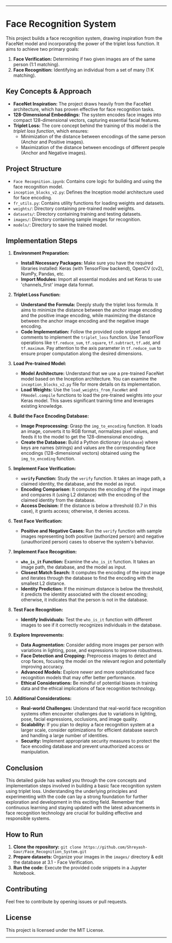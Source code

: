 
---

# Face Recognition System

This project builds a face recognition system, drawing inspiration from the FaceNet model and incorporating the power of the triplet loss function. It aims to achieve two primary goals:

1. **Face Verification:** Determining if two given images are of the same person (1:1 matching).
2. **Face Recognition:** Identifying an individual from a set of many (1:K matching).

## Key Concepts & Approach

* **FaceNet Inspiration:** The project draws heavily from the FaceNet architecture, which has proven effective for face recognition tasks.
* **128-Dimensional Embeddings:** The system encodes face images into compact 128-dimensional vectors, capturing essential facial features.
* **Triplet Loss:** The core concept behind the training of this model is the *triplet loss function*, which ensures:
  * Minimization of the distance between encodings of the same person (Anchor and Positive images).
  * Maximization of the distance between encodings of different people (Anchor and Negative images).

## Project Structure

*  `Face Recognition.ipynb`: Contains core logic for building and using the face recognition model.
* `inception_blocks_v2.py`: Defines the Inception model architecture used for face encoding.
* `fr_utils.py`: Contains utility functions for loading weights and datasets.
* `weights/`: Directory containing pre-trained model weights.
* `datasets/`: Directory containing training and testing datasets.
* `images/`: Directory containing sample images for recognition.
* `models/`: Directory to save the trained model.

## Implementation Steps

1. **Environment Preparation:**

   * **Install Necessary Packages:** Make sure you have the required libraries installed: Keras (with TensorFlow backend), OpenCV (cv2), NumPy, Pandas, etc.
   * **Import Modules:** Import all essential modules and set Keras to use 'channels_first' image data format.

2. **Triplet Loss Function:**

   * **Understand the Formula:** Deeply study the triplet loss formula. It aims to minimize the distance between the anchor image encoding and the positive image encoding, while maximizing the distance between the anchor image encoding and the negative image encoding.
   * **Code Implementation:** Follow the provided code snippet and comments to implement the `triplet_loss` function. Use TensorFlow operations like `tf.reduce_sum`, `tf.square`, `tf.subtract`, `tf.add`, and `tf.maximum`. Pay attention to the axis parameter in `tf.reduce_sum` to ensure proper computation along the desired dimensions.

4. **Load Pre-trained Model:**

   * **Model Architecture:** Understand that we use a pre-trained FaceNet model based on the Inception architecture. You can examine the `inception_blocks_v2.py` file for more details on its implementation.
   * **Load Weights:** Use the `load_weights_from_FaceNet` and `FRmodel.compile` functions to load the pre-trained weights into your Keras model. This saves significant training time and leverages existing knowledge.

5. **Build the Face Encoding Database:**

   * **Image Preprocessing:** Grasp the `img_to_encoding` function. It loads an image, converts it to RGB format, normalizes pixel values, and feeds it to the model to get the 128-dimensional encoding.
   * **Create the Database:**  Build a Python dictionary (`database`) where keys are names (strings) and values are the corresponding face encodings (128-dimensional vectors) obtained using the `img_to_encoding` function.

6. **Implement Face Verification:**

   * **`verify` Function:** Study the `verify` function. It takes an image path, a claimed identity, the database, and the model as input.
   * **Encoding Comparison:** It computes the encoding of the input image and compares it (using L2 distance) with the encoding of the claimed identity from the database.
   * **Access Decision:** If the distance is below a threshold (0.7 in this case), it grants access; otherwise, it denies access.

7. **Test Face Verification:**

   * **Positive and Negative Cases:** Run the `verify` function with sample images representing both positive (authorized person) and negative (unauthorized person) cases to observe the system's behavior.

8. **Implement Face Recognition:**

   * **`who_is_it` Function:** Examine the `who_is_it` function. It takes an image path, the database, and the model as input.
   * **Closest Match Search:**  It computes the encoding of the input image and iterates through the database to find the encoding with the smallest L2 distance.
   * **Identity Prediction:** If the minimum distance is below the threshold, it predicts the identity associated with the closest encoding; otherwise, it indicates that the person is not in the database.

9. **Test Face Recognition:**

   * **Identify Individuals:**  Test the `who_is_it` function with different images to see if it correctly recognizes individuals in the database.

10. **Explore Improvements:**

    * **Data Augmentation:**  Consider adding more images per person with variations in lighting, pose, and expressions to improve robustness.
    * **Face Detection and Cropping:** Preprocess images to detect and crop faces, focusing the model on the relevant region and potentially improving accuracy.
    * **Advanced Models:** Explore newer and more sophisticated face recognition models that may offer better performance.
    * **Ethical Considerations:**  Be mindful of potential biases in training data and the ethical implications of face recognition technology.

10. **Additional Considerations:**

    * **Real-world Challenges:**  Understand that real-world face recognition systems often encounter challenges due to variations in lighting, pose, facial expressions, occlusions, and image quality.
    * **Scalability:** If you plan to deploy a face recognition system at a larger scale, consider optimizations for efficient database search and handling a large number of identities.
    * **Security:**  Implement appropriate security measures to protect the face encoding database and prevent unauthorized access or manipulation.

## Conclusion

This detailed guide has walked you through the core concepts and implementation steps involved in building a basic face recognition system using triplet loss. Understanding the underlying principles and experimenting with the code can lay a strong foundation for further exploration and development in this exciting field. Remember that continuous learning and staying updated with the latest advancements in face recognition technology are crucial for building effective and responsible systems.

## How to Run

1. **Clone the repository:** `git clone https://github.com/Shreyash-Gaur/Face_Recognition_System.git`
2. **Prepare datasets:** Organize your images in the `images/` directory & edit the database at 3.1 - Face Verification.
3. **Run the code:** Execute the provided code snippets in a Jupyter Notebook.

## Contributing

Feel free to contribute by opening issues or pull requests.

## License

This project is licensed under the MIT License.

---



